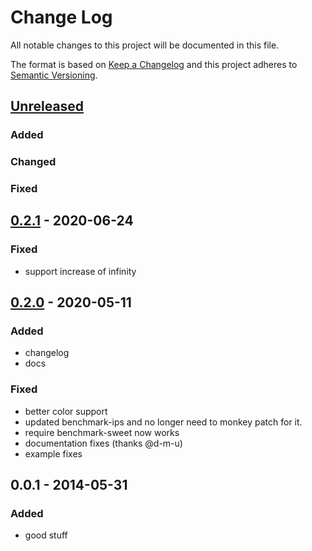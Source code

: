 # Change Log
All notable changes to this project will be documented in this file.

The format is based on [Keep a Changelog](http://keepachangelog.com/)
and this project adheres to [Semantic Versioning](http://semver.org/).

## [Unreleased]

### Added

### Changed

### Fixed

## [0.2.1] - 2020-06-24

### Fixed
- support increase of infinity

## [0.2.0] - 2020-05-11

### Added

- changelog
- docs

### Fixed

- better color support
- updated benchmark-ips and no longer need to monkey patch for it.
- require benchmark-sweet now works
- documentation fixes (thanks @d-m-u)
- example fixes


## 0.0.1 - 2014-05-31
### Added
- good stuff

[Unreleased]: https://github.com/kbrock/benchmark-sweet/compare/v0.2.1...HEAD
[0.2.1]: https://github.com/kbrock/benchmark-sweet/compare/v0.2.0...v0.2.1
[0.2.0]: https://github.com/kbrock/benchmark-sweet/compare/v0.0.1...v0.2.0
